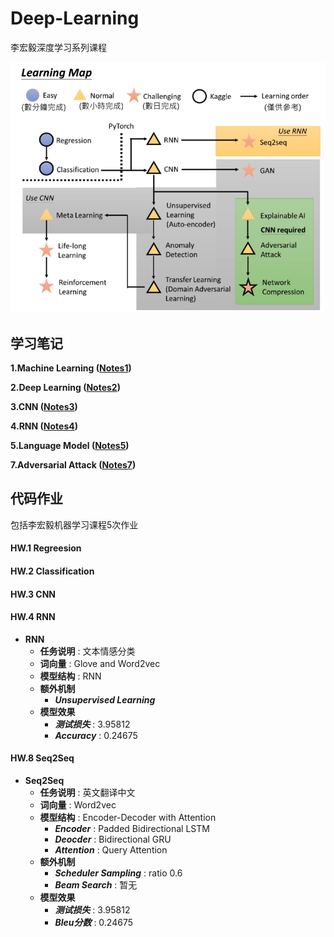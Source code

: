 # Deep-Learning

李宏毅深度学习系列课程

![DL](Notes/DL_Img/DL_LI.png)

## 学习笔记

**1.Machine Learning ([Notes1](Notes/Notes1_ML.md))**

**2.Deep Learning ([Notes2](Notes/Notes2_DL.md))**

**3.CNN ([Notes3](Notes/Notes3_CNN.md))**

**4.RNN ([Notes4](Notes/Notes4_RNN.md))**

**5.Language Model ([Notes5](Notes/Notes5_LanguageModel.md))**

**7.Adversarial Attack ([Notes7](Notes/Notes7_AdversarialAttack.md))**

## 代码作业

包括李宏毅机器学习课程5次作业

#### HW.1 Regreesion



#### HW.2 Classification

#### HW.3 CNN

#### HW.4 RNN

- **RNN**
  - **任务说明** : 文本情感分类
  - **词向量** : Glove and Word2vec
  - **模型结构** : RNN
  - **额外机制** 
    - ***Unsupervised Learning***
  - **模型效果** 
    - ***测试损失*** : 3.95812
    - ***Accuracy*** : 0.24675

#### HW.8 Seq2Seq

- **Seq2Seq**
  - **任务说明** : 英文翻译中文
  - **词向量** : Word2vec
  - **模型结构** : Encoder-Decoder with Attention
    - ***Encoder*** : Padded Bidirectional LSTM
    - ***Deocder*** : Bidirectional GRU
    - ***Attention*** : Query Attention
  - **额外机制** 
    - ***Scheduler Sampling*** : ratio 0.6
    - ***Beam Search*** : 暂无
  - **模型效果** 
    - ***测试损失*** : 3.95812
    - ***Bleu分数*** : 0.24675

